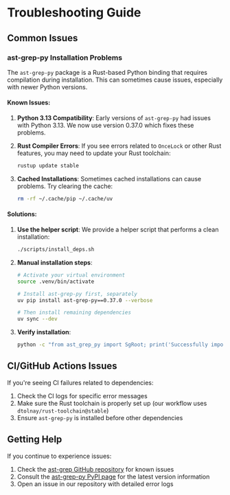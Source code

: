 # Troubleshooting Guide

## Common Issues

### ast-grep-py Installation Problems

The `ast-grep-py` package is a Rust-based Python binding that requires compilation during installation. This can sometimes cause issues, especially with newer Python versions.

#### Known Issues:

1. **Python 3.13 Compatibility**: Early versions of `ast-grep-py` had issues with Python 3.13. We now use version 0.37.0 which fixes these problems.

2. **Rust Compiler Errors**: If you see errors related to `OnceLock` or other Rust features, you may need to update your Rust toolchain:

   ```bash
   rustup update stable
   ```

3. **Cached Installations**: Sometimes cached installations can cause problems. Try clearing the cache:

   ```bash
   rm -rf ~/.cache/pip ~/.cache/uv
   ```

#### Solutions:

1. **Use the helper script**: We provide a helper script that performs a clean installation:

   ```bash
   ./scripts/install_deps.sh
   ```

2. **Manual installation steps**:

   ```bash
   # Activate your virtual environment
   source .venv/bin/activate
   
   # Install ast-grep-py first, separately
   uv pip install ast-grep-py==0.37.0 --verbose
   
   # Then install remaining dependencies
   uv sync --dev
   ```

3. **Verify installation**:

   ```bash
   python -c "from ast_grep_py import SgRoot; print('Successfully imported SgRoot')"
   ```

## CI/GitHub Actions Issues

If you're seeing CI failures related to dependencies:

1. Check the CI logs for specific error messages
2. Make sure the Rust toolchain is properly set up (our workflow uses `dtolnay/rust-toolchain@stable`)
3. Ensure `ast-grep-py` is installed before other dependencies 

## Getting Help

If you continue to experience issues:

1. Check the [ast-grep GitHub repository](https://github.com/ast-grep/ast-grep) for known issues
2. Consult the [ast-grep-py PyPI page](https://pypi.org/project/ast-grep-py/) for the latest version information
3. Open an issue in our repository with detailed error logs 